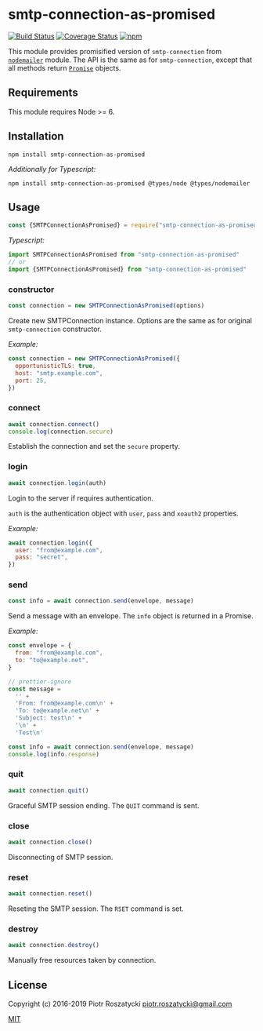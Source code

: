 # smtp-connection-as-promised

<!-- markdownlint-disable MD013 -->

[![Build Status](https://secure.travis-ci.org/dex4er/js-smtp-connection-as-promised.svg)](http://travis-ci.org/dex4er/js-smtp-connection-as-promised) [![Coverage Status](https://coveralls.io/repos/github/dex4er/js-smtp-connection-as-promised/badge.svg)](https://coveralls.io/github/dex4er/js-smtp-connection-as-promised) [![npm](https://img.shields.io/npm/v/smtp-connection-as-promised.svg)](https://www.npmjs.com/package/smtp-connection-as-promised)

<!-- markdownlint-enable MD013 -->

This module provides promisified version of `smtp-connection` from
[`nodemailer`](https://www.npmjs.com/package/nodemailer) module. The API is the
same as for `smtp-connection`, except that all methods return
[`Promise`](https://developer.mozilla.org/en-US/docs/Web/JavaScript/Reference/Global_Objects/Promise)
objects.

## Requirements

This module requires Node >= 6.

## Installation

```shell
npm install smtp-connection-as-promised
```

_Additionally for Typescript:_

```shell
npm install smtp-connection-as-promised @types/node @types/nodemailer
```

## Usage

```js
const {SMTPConnectionAsPromised} = require("smtp-connection-as-promised")
```

_Typescript:_

```ts
import SMTPConnectionAsPromised from "smtp-connection-as-promised"
// or
import {SMTPConnectionAsPromised} from "smtp-connection-as-promised"
```

### constructor

```js
const connection = new SMTPConnectionAsPromised(options)
```

Create new SMTPConnection instance. Options are the same as for original
`smtp-connection` constructor.

_Example:_

```js
const connection = new SMTPConnectionAsPromised({
  opportunisticTLS: true,
  host: "smtp.example.com",
  port: 25,
})
```

### connect

```js
await connection.connect()
console.log(connection.secure)
```

Establish the connection and set the `secure` property.

### login

```js
await connection.login(auth)
```

Login to the server if requires authentication.

`auth` is the authentication object with `user`, `pass` and `xoauth2`
properties.

_Example:_

```js
await connection.login({
  user: "from@example.com",
  pass: "secret",
})
```

### send

```js
const info = await connection.send(envelope, message)
```

Send a message with an envelope. The `info` object is returned in a Promise.

_Example:_

```js
const envelope = {
  from: "from@example.com",
  to: "to@example.net",
}

// prettier-ignore
const message =
  '' +
  'From: from@example.com\n' +
  'To: to@example.net\n' +
  'Subject: test\n' +
  '\n' +
  'Test\n'

const info = await connection.send(envelope, message)
console.log(info.response)
```

### quit

```js
await connection.quit()
```

Graceful SMTP session ending. The `QUIT` command is sent.

### close

```js
await connection.close()
```

Disconnecting of SMTP session.

### reset

```js
await connection.reset()
```

Reseting the SMTP session. The `RSET` command is set.

### destroy

```js
await connection.destroy()
```

Manually free resources taken by connection.

## License

Copyright (c) 2016-2019 Piotr Roszatycki <piotr.roszatycki@gmail.com>

[MIT](https://opensource.org/licenses/MIT)

